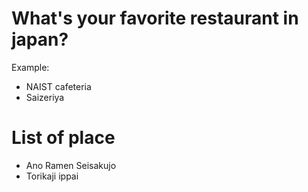 # What's your favorite restaurant in japan?
 Example:
- NAIST cafeteria
- Saizeriya
# List of place
- Ano Ramen Seisakujo
- Torikaji ippai
